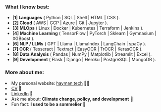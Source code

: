 <h3 align="left">What I know best:</h3>
<ul>
<li> <b>[1] Languages</b> ( Python | SQL | Shell | HTML | CSS ). </li>
<li> <b>[2] Cloud</b> ( AWS | GCP | Azure | Git | Jupyter ). </li>
<li> <b>[3] MLOps</b> ( Linux | Docker | Kubernetes | Terraform | Jenkins ). </li>
<li> <b>[4] Machine Learning</b> ( TensorFlow | PyTorch | Sklearn | Gymnasium | XGBoost ). </li>
<li> <b>[6] NLP / LLMs</b> ( GPT | Llama | LlamaIndex | LangChain | spaCy ). </li>
<li> <b>[7] OCR</b> ( Tesseract | Textract | EasyOCR | TrOCR | KerasOCR ). </li>
<li> <b>[8] Data Analysis</b> ( Pandas | NumPy | Matplotlib | Streamlit | Excel ). </li>
<li> <b>[9] Development</b> ( Flask | Django | Heroku | PostgreSQL | MongoDB ). </li>
</ul>

<h3 align="left">More about me:</h3>
</li>
<li> My personal website: <a href="https://hayman.tech">hayman.tech</a> 👨‍💻 </li>
<li> <a href="https://bigdata416011915.files.wordpress.com/2020/12/michaelhaymancv201210.pdf">CV</a> 📄 </li>
<li> <a href="https://www.linkedin.com/in/mdghayman/">LinkedIn</a> 👋 </li>
<li> Ask me about: <b>Climate change, policy, and development</b> 🌱 </li>
<li> Fun fact: <b>I used to be a sommelier</b> 🍷 </li>
</ul>
